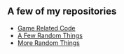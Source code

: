 ## A few of my repositories

- [Game Related Code](https://github.com/game-mods-and-tools)
- [A Few Random Things](https://github.com/ghost-repos)
- [More Random Things](https://github.com/essencesdev)
